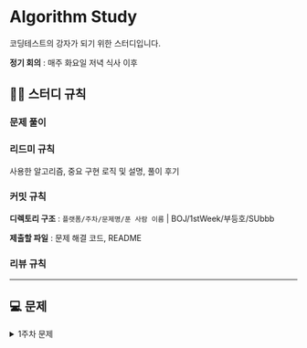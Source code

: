 # Algorithm Study
코딩테스트의 강자가 되기 위한 스터디입니다.

**정기 회의** : 매주 화요일 저녁 식사 이후

## 💁‍♂️ 스터디 규칙
### 문제 풀이

### 리드미 규칙
사용한 알고리즘, 중요 구현 로직 및 설명, 풀이 후기

### 커밋 규칙
**디렉토리 구조**
: `플랫폼/주차/문제명/푼 사람 이름`
| BOJ/1stWeek/부등호/SUbbb

**제출할 파일** 
: 문제 해결 코드, README

### 리뷰 규칙

---
## 💻 문제
<details><summary>1주차 문제</summary>

|주차|폴더명|1|2|3|4|5|
|:---:|:---:|:---:|:---:|:---:|:---:|:---:|
|**1주차**<br> (01.25 ~ 01.31)|1stWeek|[부등호](https://www.acmicpc.net/problem/2529)|[암호 만들기](https://www.acmicpc.net/problem/1759)||

</details>
